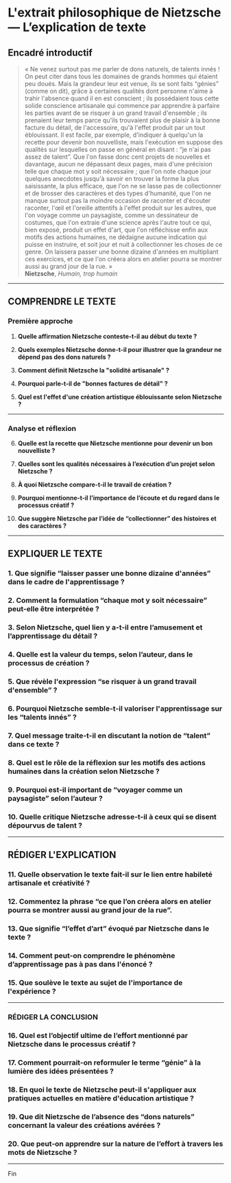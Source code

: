 # L'extrait philosophique de Nietzsche — L’explication de texte

## Encadré introductif
> « Ne venez surtout pas me parler de dons naturels, de talents innés ! On peut citer dans tous les domaines de grands hommes qui étaient peu doués. Mais la grandeur leur est venue, ils se sont faits “génies” (comme on dit), grâce à certaines qualités dont personne n'aime à trahir l'absence quand il en est conscient ; ils possédaient tous cette solide conscience artisanale qui commence par apprendre à parfaire les parties avant de se risquer à un grand travail d'ensemble ; ils prenaient leur temps parce qu'ils trouvaient plus de plaisir à la bonne facture du détail, de l'accessoire, qu'à l'effet produit par un tout éblouissant. Il est facile, par exemple, d'indiquer à quelqu'un la recette pour devenir bon nouvelliste, mais l'exécution en suppose des qualités sur lesquelles on passe en général en disant : “je n'ai pas assez de talent”. Que l'on fasse donc cent projets de nouvelles et davantage, aucun ne dépassant deux pages, mais d'une précision telle que chaque mot y soit nécessaire ; que l'on note chaque jour quelques anecdotes jusqu'à savoir en trouver la forme la plus saisissante, la plus efficace, que l'on ne se lasse pas de collectionner et de brosser des caractères et des types d'humanité, que l'on ne manque surtout pas la moindre occasion de raconter et d'écouter raconter, l'œil et l'oreille attentifs à l'effet produit sur les autres, que l'on voyage comme un paysagiste, comme un dessinateur de costumes, que l'on extraie d'une science après l'autre tout ce qui, bien exposé, produit un effet d'art, que l'on réfléchisse enfin aux motifs des actions humaines, ne dédaigne aucune indication qui puisse en instruire, et soit jour et nuit à collectionner les choses de ce genre. On laissera passer une bonne dizaine d'années en multipliant ces exercices, et ce que l'on créera alors en atelier pourra se montrer aussi au grand jour de la rue. »  
> **Nietzsche**, *Humain, trop humain*

---

## COMPRENDRE LE TEXTE

### Première approche

1. **Quelle affirmation Nietzsche conteste-t-il au début du texte ?**

2. **Quels exemples Nietzsche donne-t-il pour illustrer que la grandeur ne dépend pas des dons naturels ?**

3. **Comment définit Nietzsche la "solidité artisanale" ?**

4. **Pourquoi parle-t-il de "bonnes factures de détail" ?**

5. **Quel est l'effet d'une création artistique éblouissante selon Nietzsche ?**

---

### Analyse et réflexion

6. **Quelle est la recette que Nietzsche mentionne pour devenir un bon nouvelliste ?**

7. **Quelles sont les qualités nécessaires à l’exécution d’un projet selon Nietzsche ?**

8. **À quoi Nietzsche compare-t-il le travail de création ?**

9. **Pourquoi mentionne-t-il l’importance de l’écoute et du regard dans le processus créatif ?**

10. **Que suggère Nietzsche par l’idée de “collectionner” des histoires et des caractères ?**

---

## EXPLIQUER LE TEXTE

### 1. Que signifie “laisser passer une bonne dizaine d'années” dans le cadre de l'apprentissage ?

### 2. Comment la formulation “chaque mot y soit nécessaire” peut-elle être interprétée ?

### 3. Selon Nietzsche, quel lien y a-t-il entre l’amusement et l’apprentissage du détail ?

### 4. Quelle est la valeur du temps, selon l’auteur, dans le processus de création ?

### 5. Que révèle l'expression “se risquer à un grand travail d'ensemble” ?

### 6. Pourquoi Nietzsche semble-t-il valoriser l'apprentissage sur les “talents innés” ?

### 7. Quel message traite-t-il en discutant la notion de “talent” dans ce texte ?

### 8. Quel est le rôle de la réflexion sur les motifs des actions humaines dans la création selon Nietzsche ?

### 9. Pourquoi est-il important de “voyager comme un paysagiste” selon l’auteur ?

### 10. Quelle critique Nietzsche adresse-t-il à ceux qui se disent dépourvus de talent ?

---

## RÉDIGER L'EXPLICATION

### 11. Quelle observation le texte fait-il sur le lien entre habileté artisanale et créativité ?

### 12. Commentez la phrase “ce que l’on créera alors en atelier pourra se montrer aussi au grand jour de la rue”.

### 13. Que signifie “l’effet d’art” évoqué par Nietzsche dans le texte ?

### 14. Comment peut-on comprendre le phénomène d’apprentissage pas à pas dans l'énoncé ?

### 15. Que soulève le texte au sujet de l'importance de l'expérience ? 

---

### RÉDIGER LA CONCLUSION

### 16. Quel est l’objectif ultime de l’effort mentionné par Nietzsche dans le processus créatif ?

### 17. Comment pourrait-on reformuler le terme “génie” à la lumière des idées présentées ?

### 18. En quoi le texte de Nietzsche peut-il s'appliquer aux pratiques actuelles en matière d'éducation artistique ?

### 19. Que dit Nietzsche de l’absence des “dons naturels” concernant la valeur des créations avérées ?

### 20. Que peut-on apprendre sur la nature de l’effort à travers les mots de Nietzsche ? 

--- 

Fin